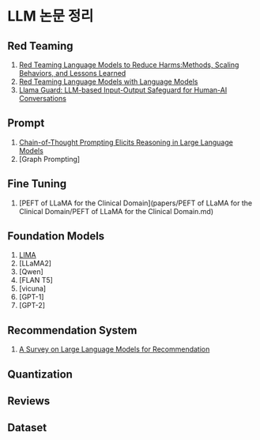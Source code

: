 # LLM 논문 정리

## Red Teaming

1. [Red Teaming Language Models to Reduce Harms:Methods, Scaling Behaviors, and Lessons Learned](papers/Red_Teaming_Language_Models_to_Reduce_Harms/Red_Teaming_Language_Models_to_Reduce%20Harms.md)
2. [Red Teaming Language Models with Language Models](papers/Red_Teaming_Language_Models_with_Language_Models/Red_Teaming_Language_Models_with_Language_Models.md)
3. [Llama Guard: LLM-based Input-Output Safeguard for Human-AI Conversations](papers/Llama%20Guard/Llama_Guard.md)

## Prompt

1. [Chain-of-Thought Prompting Elicits Reasoning in Large Language Models](papers/CoT.md)
2. [Graph Prompting]

## Fine Tuning
1. [PEFT of LLaMA for the Clinical Domain](papers/PEFT of LLaMA for the Clinical Domain/PEFT of LLaMA for the Clinical Domain.md)

## Foundation Models

1. [LIMA](papers/LIMA/LIMA.md)
2. [LLaMA2]
3. [Qwen]
4. [FLAN T5]
6. [vicuna]
7. [GPT-1]
8. [GPT-2]

## Recommendation System

1. [A Survey on Large Language Models for Recommendation](papers/A_Survey_on_LLMs_for_Recommendation.md)

## Quantization

## Reviews

## Dataset
